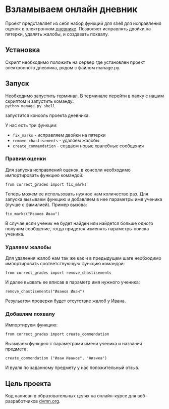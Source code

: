 # Взламываем онлайн дневник

Проект представляет из себя набор функций для shell для исправления оценок в электронном [дневнике](https://github.com/devmanorg/e-diary/tree/master). Позволяет исправлять двойки на пятерки, удалять жалобы, и создавать похвалу.

## Установка

Скрипт необходимо положить на сервер где установлен проект электронного дневника, рядом с файлом manage.py.

## Запуск

Необходимо запустить терминал. В терминале перейти в папку с нашим скриптом и запустить команду:   
```python manage.py shell```   

запустится консоль проекта дневника.   

У нас есть три функции:   
* `fix_marks` - исправляем двойки на пятерки
* `remove_chastisements` - удаляем жалобы
* `create_commendation` - создаем новые хвалебные сообщения


### Правим оценки

Для запуска исправлений оценок, в консоли необходимо импортировать функцию командой:  

```from correct_grades import fix_marks ```

Теперь можем ее использовать нужное нам количество раз.
Для запуска вызываем функцию и добавляем в нее параметры имя ученика (лучше с фамилией). Пример вызова:

```fix_marks("Иванов Иван")```   

В случае если ученик не будет найден или найдется больше одного получим сообщение, тогда придется изменять параметры поиска ученика.

### Удаляем жалобы

Для удаления жалоб нам так же как и в предыдущем шаге необходимо импортировать соответствующую функцию командой:   

```from correct_grades import remove_chastisements```

И далее вызвать ее вписав в параметр имя нужного ученика:

```remove_chastisements("Иванов Иван")```

Резульатом проверки будет отсутствие жалоб у Ивана.

### Добавлям похвалу

Импортируем функцию:   

```from correct_grades import create_commendation```

Вызываем функцию c параметрами имени ученика и названия предмета:

```create_commendation ("Иван Иванов", "Физика")```

И вуаля по заданному предмету у нас положительный отзыв.

## Цель проекта

Код написан в образовательных целях на онлайн-курсе для веб-разработчиков [dvmn.org](https://dvmn.org/).




